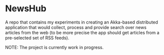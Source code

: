NewsHub
===========

A repo that contains my experiments in creating an Akka-based distributed application that would collect, 
process and provide search over news articles from the web
(to be more precise the app should get articles from a pre-selected set of RSS feeds).

NOTE: The project is currently work in progress.
